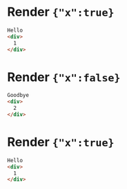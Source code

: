 # Render `{"x":true}`

```html
Hello
<div>
  1
</div>
```


# Render `{"x":false}`

```html
Goodbye
<div>
  2
</div>
```


# Render `{"x":true}`

```html
Hello
<div>
  1
</div>
```
